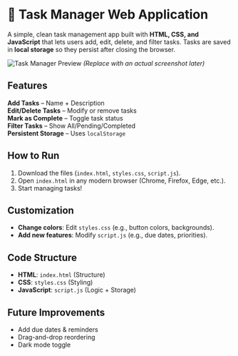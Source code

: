 # 📝 Task Manager Web Application

A simple, clean task management app built with **HTML, CSS, and JavaScript** that lets users add, edit, delete, and filter tasks. Tasks are saved in **local storage** so they persist after closing the browser.

![Task Manager Preview](https://via.placeholder.com/500x300?text=Task+Manager+Preview) *(Replace with an actual screenshot later)*

##  Features
**Add Tasks** – Name + Description  
**Edit/Delete Tasks** – Modify or remove tasks  
**Mark as Complete** – Toggle task status  
**Filter Tasks** – Show All/Pending/Completed  
**Persistent Storage** – Uses `localStorage`  

##  How to Run
1. Download the files (`index.html`, `styles.css`, `script.js`).
2. Open `index.html` in any modern browser (Chrome, Firefox, Edge, etc.).
3. Start managing tasks!

##  Customization
- **Change colors**: Edit `styles.css` (e.g., button colors, backgrounds).  
- **Add new features**: Modify `script.js` (e.g., due dates, priorities).  

##  Code Structure
- **HTML**: `index.html` (Structure)  
- **CSS**: `styles.css` (Styling)  
- **JavaScript**: `script.js` (Logic + Storage)  

##  Future Improvements
- Add due dates & reminders  
- Drag-and-drop reordering  
- Dark mode toggle  
